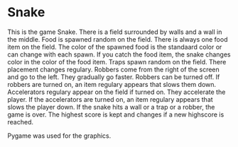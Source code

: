 # Snake
This is the game Snake.
There is a field surrounded by walls and a wall in the middle. 
Food is spawned random on the field. There is always one food item on the field. The color of the spawned food is the standaard color or can change with each spawn. If you catch the food item, the snake changes color in the color of the food item.
Traps spawn random on the field. There placement changes regulary.
Robbers come from the right of the screen and go to the left. They gradually go faster. Robbers can be turned off. If robbers are turned on, an item regulary appears that slows them down.
Accelerators regulary appear on the field if turned on. They accelerate the player. If the accelerators are turned on, an item regulary appears that slows the player down.
If the snake hits a wall or a trap or a robber, the game is over.
The highest score is kept and changes if a new highscore is reached.

Pygame was used for the graphics.
